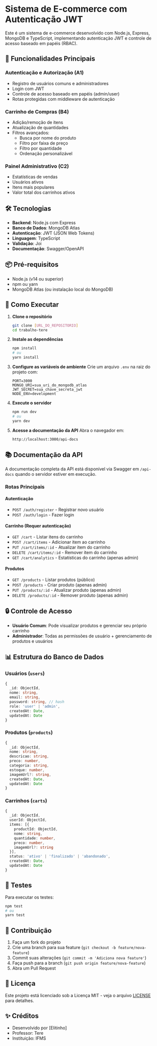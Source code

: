 # Sistema de E-commerce com Autenticação JWT

Este é um sistema de e-commerce desenvolvido com Node.js, Express, MongoDB e TypeScript, implementando autenticação JWT e controle de acesso baseado em papéis (RBAC).

## 🚀 Funcionalidades Principais

### Autenticação e Autorização (A1)
- Registro de usuários comuns e administradores
- Login com JWT
- Controle de acesso baseado em papéis (admin/user)
- Rotas protegidas com middleware de autenticação

### Carrinho de Compras (B4)
- Adição/remoção de itens
- Atualização de quantidades
- Filtros avançados:
  - Busca por nome do produto
  - Filtro por faixa de preço
  - Filtro por quantidade
  - Ordenação personalizável

### Painel Administrativo (C2)
- Estatísticas de vendas
- Usuários ativos
- Itens mais populares
- Valor total dos carrinhos ativos

## 🛠️ Tecnologias

- **Backend**: Node.js com Express
- **Banco de Dados**: MongoDB Atlas
- **Autenticação**: JWT (JSON Web Tokens)
- **Linguagem**: TypeScript
- **Validação**: Joi
- **Documentação**: Swagger/OpenAPI

## 📦 Pré-requisitos

- Node.js (v14 ou superior)
- npm ou yarn
- MongoDB Atlas (ou instalação local do MongoDB)

## 🚀 Como Executar

1. **Clone o repositório**
   ```bash
   git clone [URL_DO_REPOSITORIO]
   cd trabalho-tere
   ```

2. **Instale as dependências**
   ```bash
   npm install
   # ou
   yarn install
   ```

3. **Configure as variáveis de ambiente**
   Crie um arquivo `.env` na raiz do projeto com:
   ```env
   PORT=3000
   MONGO_URI=sua_uri_do_mongodb_atlas
   JWT_SECRET=sua_chave_secreta_jwt
   NODE_ENV=development
   ```

4. **Execute o servidor**
   ```bash
   npm run dev
   # ou
   yarn dev
   ```

5. **Acesse a documentação da API**
   Abra o navegador em:
   ```
   http://localhost:3000/api-docs
   ```

## 📚 Documentação da API

A documentação completa da API está disponível via Swagger em `/api-docs` quando o servidor estiver em execução.

### Rotas Principais

#### Autenticação
- `POST /auth/register` - Registrar novo usuário
- `POST /auth/login` - Fazer login

#### Carrinho (Requer autenticação)
- `GET /cart` - Listar itens do carrinho
- `POST /cart/items` - Adicionar item ao carrinho
- `PUT /cart/items/:id` - Atualizar item do carrinho
- `DELETE /cart/items/:id` - Remover item do carrinho
- `GET /cart/analytics` - Estatísticas do carrinho (apenas admin)

#### Produtos
- `GET /products` - Listar produtos (público)
- `POST /products` - Criar produto (apenas admin)
- `PUT /products/:id` - Atualizar produto (apenas admin)
- `DELETE /products/:id` - Remover produto (apenas admin)

## 🔒 Controle de Acesso

- **Usuário Comum**: Pode visualizar produtos e gerenciar seu próprio carrinho
- **Administrador**: Todas as permissões de usuário + gerenciamento de produtos e usuários

## 📊 Estrutura do Banco de Dados

### Usuários (`users`)
```typescript
{
  _id: ObjectId,
  nome: string,
  email: string,
  password: string, // hash
  role: 'user' | 'admin',
  createdAt: Date,
  updatedAt: Date
}
```

### Produtos (`products`)
```typescript
{
  _id: ObjectId,
  nome: string,
  descricao: string,
  preco: number,
  categoria: string,
  estoque: number,
  imagemUrl?: string,
  createdAt: Date,
  updatedAt: Date
}
```

### Carrinhos (`carts`)
```typescript
{
  _id: ObjectId,
  userId: ObjectId,
  items: [{
    productId: ObjectId,
    nome: string,
    quantidade: number,
    preco: number,
    imagemUrl?: string
  }],
  status: 'ativo' | 'finalizado' | 'abandonado',
  createdAt: Date,
  updatedAt: Date
}
```

## 🧪 Testes

Para executar os testes:

```bash
npm test
# ou
yarn test
```

## 🤝 Contribuição

1. Faça um fork do projeto
2. Crie uma branch para sua feature (`git checkout -b feature/nova-feature`)
3. Commit suas alterações (`git commit -m 'Adiciona nova feature'`)
4. Faça push para a branch (`git push origin feature/nova-feature`)
5. Abra um Pull Request

## 📄 Licença

Este projeto está licenciado sob a Licença MIT - veja o arquivo [LICENSE](LICENSE) para detalhes.

## ✨ Créditos

- Desenvolvido por [Elitinho]
- Professor: Tere
- Instituição: IFMS
